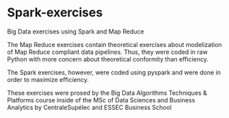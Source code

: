 # Spark-exercises

Big Data exercises using Spark and Map Reduce

The Map Reduce exercises contain theoretical exercises about modelization of Map Reduce compliant data pipelines. Thus, they were coded in raw Python with more concern about theoretical conformity than efficiency.

The Spark exercises, however, were coded using pyspark and were done in order to maximize efficiency.

These exercises were prosed by the Big Data Algorithms Techniques & Platforms course inside of the MSc of Data Sciences and Business Analytics by CentraleSupélec and ESSEC Business School
